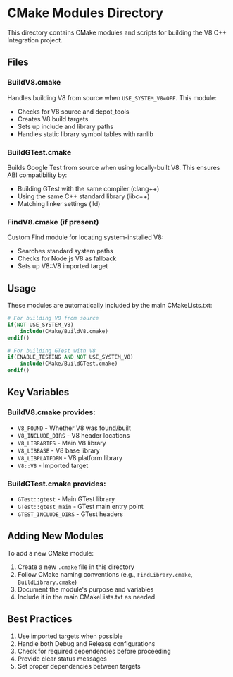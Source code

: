 # CMake Modules Directory

This directory contains CMake modules and scripts for building the V8 C++ Integration project.

## Files

### BuildV8.cmake
Handles building V8 from source when `USE_SYSTEM_V8=OFF`. This module:
- Checks for V8 source and depot_tools
- Creates V8 build targets
- Sets up include and library paths
- Handles static library symbol tables with ranlib

### BuildGTest.cmake
Builds Google Test from source when using locally-built V8. This ensures ABI compatibility by:
- Building GTest with the same compiler (clang++)
- Using the same C++ standard library (libc++)
- Matching linker settings (lld)

### FindV8.cmake (if present)
Custom Find module for locating system-installed V8:
- Searches standard system paths
- Checks for Node.js V8 as fallback
- Sets up V8::V8 imported target

## Usage

These modules are automatically included by the main CMakeLists.txt:

```cmake
# For building V8 from source
if(NOT USE_SYSTEM_V8)
    include(CMake/BuildV8.cmake)
endif()

# For building GTest with V8
if(ENABLE_TESTING AND NOT USE_SYSTEM_V8)
    include(CMake/BuildGTest.cmake)
endif()
```

## Key Variables

### BuildV8.cmake provides:
- `V8_FOUND` - Whether V8 was found/built
- `V8_INCLUDE_DIRS` - V8 header locations
- `V8_LIBRARIES` - Main V8 library
- `V8_LIBBASE` - V8 base library
- `V8_LIBPLATFORM` - V8 platform library
- `V8::V8` - Imported target

### BuildGTest.cmake provides:
- `GTest::gtest` - Main GTest library
- `GTest::gtest_main` - GTest main entry point
- `GTEST_INCLUDE_DIRS` - GTest headers

## Adding New Modules

To add a new CMake module:
1. Create a new `.cmake` file in this directory
2. Follow CMake naming conventions (e.g., `FindLibrary.cmake`, `BuildLibrary.cmake`)
3. Document the module's purpose and variables
4. Include it in the main CMakeLists.txt as needed

## Best Practices

1. Use imported targets when possible
2. Handle both Debug and Release configurations
3. Check for required dependencies before proceeding
4. Provide clear status messages
5. Set proper dependencies between targets
